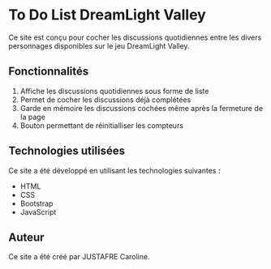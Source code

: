 # To Do List DreamLight Valley
Ce site est conçu pour cocher les discussions quotidiennes entre les divers personnages disponibles sur le jeu DreamLight Valley.

## Fonctionnalités
1. Affiche les discussions quotidiennes sous forme de liste
2. Permet de cocher les discussions déjà complétées
3. Garde en mémoire les discussions cochées même après la fermeture de la page
4. Bouton permettant de réinitialliser les compteurs

## Technologies utilisées
Ce site a été développé en utilisant les technologies suivantes :
* HTML
* CSS
* Bootstrap
* JavaScript

## Auteur
Ce site a été créé par JUSTAFRE Caroline.